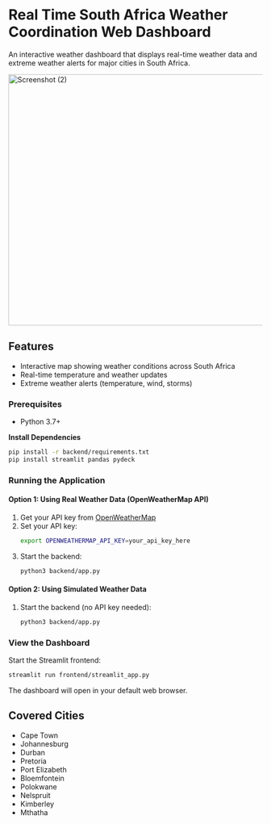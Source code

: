 # Real Time South Africa Weather Coordination Web Dashboard 

An interactive weather dashboard that displays real-time weather data and extreme weather alerts for major cities in South Africa.

<img width="1181" height="498" alt="Screenshot (2)" src="https://github.com/user-attachments/assets/c676d8c2-2f7d-4e4f-b0bb-e478411c86d7" />


##  Features

- Interactive map showing weather conditions across South Africa
- Real-time temperature and weather updates
- Extreme weather alerts (temperature, wind, storms)


### Prerequisites

- Python 3.7+



**Install Dependencies**
   ```bash
   pip install -r backend/requirements.txt
   pip install streamlit pandas pydeck
   ```

### Running the Application

#### Option 1: Using Real Weather Data (OpenWeatherMap API)

1. Get your API key from [OpenWeatherMap](https://openweathermap.org/api)
2. Set your API key:
   ```bash
   export OPENWEATHERMAP_API_KEY=your_api_key_here
   ```
3. Start the backend:
   ```bash
   python3 backend/app.py
   ```

#### Option 2: Using Simulated Weather Data

1. Start the backend (no API key needed):
   ```bash
   python3 backend/app.py
   ```

### View the Dashboard

Start the Streamlit frontend:
```bash
streamlit run frontend/streamlit_app.py
```

The dashboard will open in your default web browser.

## Covered Cities

- Cape Town
- Johannesburg
- Durban
- Pretoria
- Port Elizabeth
- Bloemfontein
- Polokwane
- Nelspruit
- Kimberley
- Mthatha


